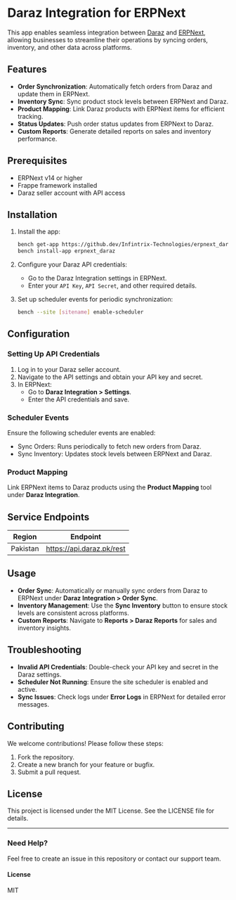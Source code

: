 # Daraz Integration for ERPNext

This app enables seamless integration between [Daraz](https://www.daraz.pk/) and [ERPNext](https://erpnext.com/), allowing businesses to streamline their operations by syncing orders, inventory, and other data across platforms.

## Features
- **Order Synchronization**: Automatically fetch orders from Daraz and update them in ERPNext.
- **Inventory Sync**: Sync product stock levels between ERPNext and Daraz.
- **Product Mapping**: Link Daraz products with ERPNext items for efficient tracking.
- **Status Updates**: Push order status updates from ERPNext to Daraz.
- **Custom Reports**: Generate detailed reports on sales and inventory performance.

## Prerequisites
- ERPNext v14 or higher
- Frappe framework installed
- Daraz seller account with API access

## Installation

1. Install the app:
   ```bash
   bench get-app https://github.dev/Infintrix-Technologies/erpnext_daraz.git
   bench install-app erpnext_daraz
   ```
2. Configure your Daraz API credentials:
   - Go to the Daraz Integration settings in ERPNext.
   - Enter your `API Key`, `API Secret`, and other required details.

3. Set up scheduler events for periodic synchronization:
   ```bash
   bench --site [sitename] enable-scheduler
   ```

## Configuration

### Setting Up API Credentials
1. Log in to your Daraz seller account.
2. Navigate to the API settings and obtain your API key and secret.
3. In ERPNext:
   - Go to **Daraz Integration > Settings**.
   - Enter the API credentials and save.

### Scheduler Events
Ensure the following scheduler events are enabled:
- Sync Orders: Runs periodically to fetch new orders from Daraz.
- Sync Inventory: Updates stock levels between ERPNext and Daraz.

### Product Mapping
Link ERPNext items to Daraz products using the **Product Mapping** tool under **Daraz Integration**.

## Service Endpoints

| Region      | Endpoint                                |
|-------------|----------------------------------------|
| Pakistan    | https://api.daraz.pk/rest              |

## Usage
- **Order Sync**: Automatically or manually sync orders from Daraz to ERPNext under **Daraz Integration > Order Sync**.
- **Inventory Management**: Use the **Sync Inventory** button to ensure stock levels are consistent across platforms.
- **Custom Reports**: Navigate to **Reports > Daraz Reports** for sales and inventory insights.

## Troubleshooting
- **Invalid API Credentials**: Double-check your API key and secret in the Daraz settings.
- **Scheduler Not Running**: Ensure the site scheduler is enabled and active.
- **Sync Issues**: Check logs under **Error Logs** in ERPNext for detailed error messages.

## Contributing
We welcome contributions! Please follow these steps:
1. Fork the repository.
2. Create a new branch for your feature or bugfix.
3. Submit a pull request.

## License
This project is licensed under the MIT License. See the LICENSE file for details.

---

### Need Help?
Feel free to create an issue in this repository or contact our support team.

#### License

MIT